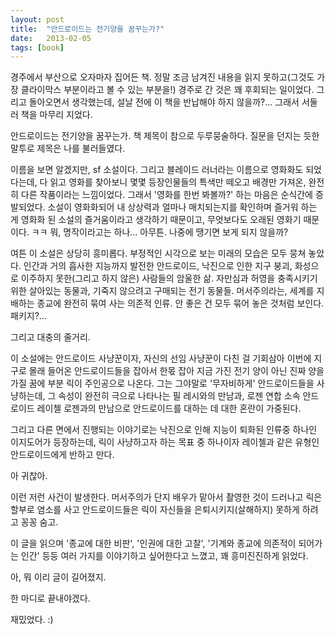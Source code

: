 ```yaml
---
layout: post
title:  "안드로이드는 전기양을 꿈꾸는가?"
date:   2013-02-05
tags: [book]
---
```


  경주에서 부산으로 오자마자 집어든 책. 정말 조금 남겨진 내용을 읽지 못하고(그것도 가장 클라이막스 부분이라고 볼 수 있는 부분을!) 경주로 간 것은 꽤 후회되는 일이었다. 그리고 돌아오면서 생각했는데, 설날 전에 이 책을 반납해야 하지 않을까?... 그래서 서둘러 책을 마무리 지었다. 

  안드로이드는 전기양을 꿈꾸는가. 책 제목이 참으로 두루뭉술하다. 질문을 던지는 듯한 말투로 제목은 나를 불러들였다. 

  이름을 보면 알겠지만, sf 소설이다. 그리고 블레이드 러너라는 이름으로 영화화도 되었다는데, 다 읽고 영화를 찾아보니 몇몇 등장인물들의 특색만 떼오고 배경만 가져온, 완전히 다른 작품이라는 느낌이었다. 그래서 '영화를 한번 봐볼까?' 하는 마음은 순식간에 증발되었다. 소설이 영화화되어 내 상상력과 얼마나 매치되는지를 확인하며 즐거워 하는 게 영화화 된 소설의 즐거움이라고 생각하기 때문이고, 무엇보다도 오래된 영화기 때문이다. ㅋㅋ 뭐, 명작이라고는 하나... 아무튼. 나중에 땡기면 보게 되지 않을까? 

  여튼 이 소설은 상당히 흥미롭다. 부정적인 시각으로 보는 미래의 모습은 모두 뭉쳐 놓았다. 인간과 거의 흡사한 지능까지 발전한 안드로이드, 낙진으로 인한 지구 붕괴, 화성으로 이주하지 못한(그리고 하지 않은) 사람들의 암울한 삶. 자만심과 허영을 충족시키기 위한 살아있는 동물과, 기죽지 않으려고 구매되는 전기 동물들. 머서주의라는, 세계를 지배하는 종교에 완전히 묶여 사는 의존적 인류. 안 좋은 건 모두 묶어 놓은 것처럼 보인다. 패키지?... 

  그리고 대충의 줄거리. 

  이 소설에는 안드로이드 사냥꾼이자, 자신의 선임 사냥꾼이 다친 걸 기회삼아 이번에 지구로 몰래 들어온 안드로이드들을 잡아서 한몫 잡아 지금 가진 전기 양이 아닌 진짜 양을 가질 꿈에 부분 릭이 주인공으로 나온다. 그는 그야말로 '무자비하게' 안드로이드들을 사냥하는데, 그 속성이 완전히 극으로 나타나는 필 레시와의 만남과, 로젠 연합 소속 안드로이드 레이첼 로젠과의 만남으로 안드로이드를 대하는 데 대한 혼란이 가중된다. 

  그리고 다른 면에서 진행되는 이야기로는 낙진으로 인해 지능이 퇴화된 인류중 하나인 이지도어가 등장하는데, 릭이 사냥하고자 하는 목표 중 하나이자 레이첼과 같은 유형인 안드로이드에게 반하고 만다. 

  아 귀찮아. 

  이런 저런 사건이 발생한다. 머서주의가 단지 배우가 맡아서 촬영한 것이 드러나고 릭은 할부로 염소를 사고 안드로이드들은 릭이 자신들을 은퇴시키지(살해하지) 못하게 하려고 꽁꽁 숨고. 

  이 글을 읽으며 '종교에 대한 비판', '인권에 대한 고찰', '기계와 종교에 의존적이 되어가는 인간' 등등 여러 가지를 이야기하고 싶어한다고 느꼈고, 꽤 흥미진진하게 읽었다. 

  아, 뭐 이리 글이 길어졌지. 

  한 마디로 끝내야겠다. 

  재밌었다. :)